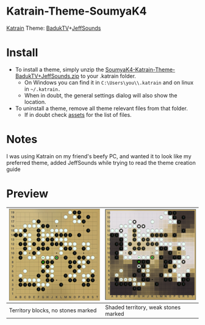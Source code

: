 # Katrain-Theme-SoumyaK4
[Katrain](http://github.com/sanderland/katrain/releases) Theme: [BadukTV](https://github.com/upsided/Upsided-Sabaki-Themes#baduktv)+[JeffSounds](https://github.com/sanderland/katrain/blob/master/THEMES.md#jeff-sounds)

# Install
* To install a theme, simply unzip the [SoumyaK4-Katrain-Theme-BadukTV+JeffSounds.zip](https://github.com/SoumyaK4/Katrain-Theme-SoumyaK4/releases/download/v1/SoumyaK4-Katrain-Theme-BadukTV+JeffSounds.zip) to your .katrain folder. 
  * On Windows you can find it in ```C:\Users\you\\.katrain``` and on linux in ```~/.katrain.```
  * When in doubt, the general settings dialog will also show the location.
* To uninstall a theme, remove all theme relevant files from that folder.
  * If in doubt check [assets](https://github.com/SoumyaK4/Katrain-Theme-SoumyaK4/tree/main/assets) for the list of files.

# Notes
I was using Katrain on my friend's beefy PC, and wanted it to look like my preferred theme, added JeffSounds while trying to read the theme creation guide

# Preview
| <img src="./preview.png" width="400"/> | <img src="./preview-territory.png" width="400"/>|
| --- | ---|
| Territory blocks, no stones marked | Shaded territory, weak stones marked |

